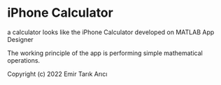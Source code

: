# iPhone Calculator
a calculator looks like the iPhone Calculator developed on MATLAB App Designer

The working principle of the app is performing simple mathematical operations.

Copyright (c) 2022 Emir Tarık Arıcı
